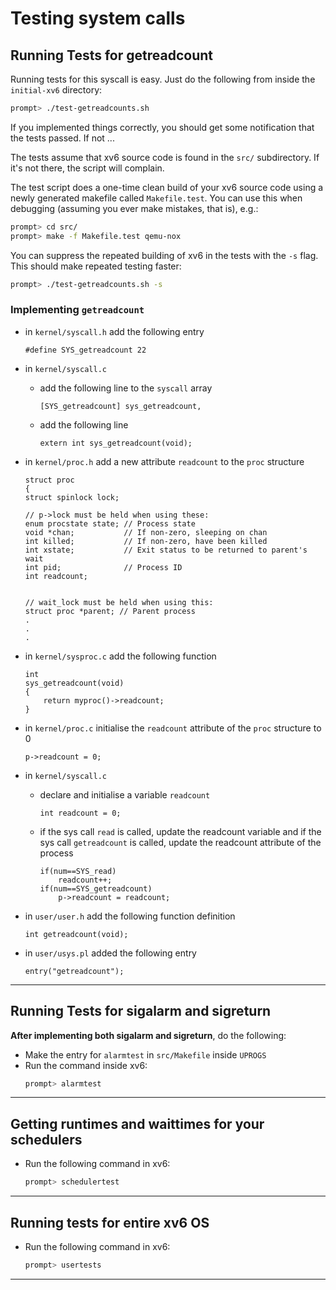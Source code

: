 # Testing system calls

## Running Tests for getreadcount

Running tests for this syscall is easy. Just do the following from
inside the `initial-xv6` directory:

```sh
prompt> ./test-getreadcounts.sh
```

If you implemented things correctly, you should get some notification
that the tests passed. If not ...

The tests assume that xv6 source code is found in the `src/` subdirectory.
If it's not there, the script will complain.

The test script does a one-time clean build of your xv6 source code
using a newly generated makefile called `Makefile.test`. You can use
this when debugging (assuming you ever make mistakes, that is), e.g.:

```sh
prompt> cd src/
prompt> make -f Makefile.test qemu-nox
```

You can suppress the repeated building of xv6 in the tests with the
`-s` flag. This should make repeated testing faster:

```sh
prompt> ./test-getreadcounts.sh -s
```

### Implementing `getreadcount`

- in `kernel/syscall.h`
    add the following entry
    ```
    #define SYS_getreadcount 22
    ```

- in `kernel/syscall.c`
    - add the following line to the `syscall` array
        ```
        [SYS_getreadcount] sys_getreadcount,
        ```
    - add the following line
        ```
        extern int sys_getreadcount(void);
        ```

- in `kernel/proc.h`
    add a new attribute `readcount` to the `proc` structure
    ```
    struct proc
    {
    struct spinlock lock;

    // p->lock must be held when using these:
    enum procstate state; // Process state
    void *chan;           // If non-zero, sleeping on chan
    int killed;           // If non-zero, have been killed
    int xstate;           // Exit status to be returned to parent's wait
    int pid;              // Process ID
    int readcount;


    // wait_lock must be held when using this:
    struct proc *parent; // Parent process
    .
    .
    .
    ```

- in `kernel/sysproc.c`
    add the following function
    ```
    int
    sys_getreadcount(void)
    {
        return myproc()->readcount;
    }
    ```

- in `kernel/proc.c`
    initialise the `readcount` attribute of the `proc` structure to 0
    ```
    p->readcount = 0;
    ```

- in `kernel/syscall.c`
    - declare and initialise a variable `readcount`
        ```
        int readcount = 0;
        ```
    - if the sys call `read` is called, update the readcount variable and if the sys call `getreadcount` is called, update the readcount attribute of the process
        ```
        if(num==SYS_read)
            readcount++;
        if(num==SYS_getreadcount)
            p->readcount = readcount;
        ```

- in `user/user.h`
    add the following function definition
    ```
    int getreadcount(void);
    ```

- in `user/usys.pl`
    added the following entry
    ```
    entry("getreadcount");
    ```


---

## Running Tests for sigalarm and sigreturn

**After implementing both sigalarm and sigreturn**, do the following:
- Make the entry for `alarmtest` in `src/Makefile` inside `UPROGS`
- Run the command inside xv6:
    ```sh
    prompt> alarmtest
    ```

---

## Getting runtimes and waittimes for your schedulers
- Run the following command in xv6:
    ```sh
    prompt> schedulertest
    ```  
---

## Running tests for entire xv6 OS
- Run the following command in xv6:
    ```sh
    prompt> usertests
    ```

---
